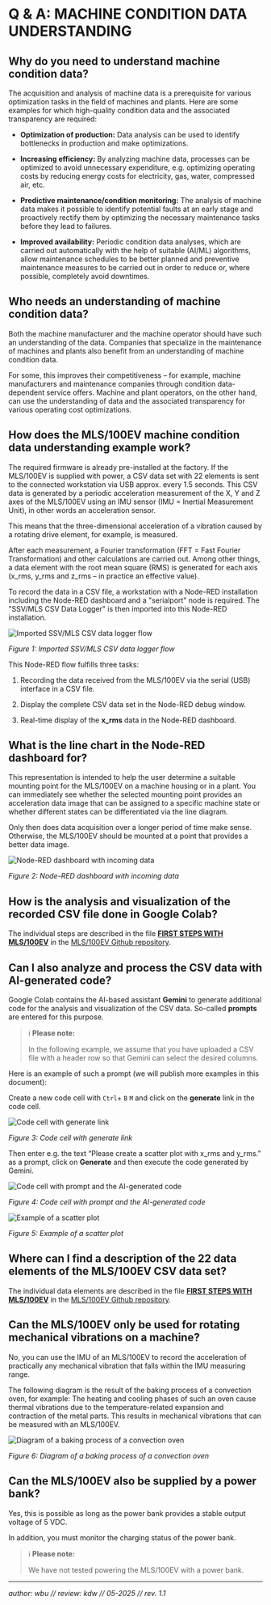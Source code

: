 # Q & A: MACHINE CONDITION DATA UNDERSTANDING

## Why do you need to understand machine condition data?

The acquisition and analysis of machine data is a prerequisite for various optimization tasks in the field of machines and plants. Here are some examples for which high-quality condition data and the associated transparency are required:

+ **Optimization of production:** Data analysis can be used to identify bottlenecks in production and make optimizations.

+ **Increasing efficiency:** By analyzing machine data, processes can be optimized to avoid unnecessary expenditure, e.g. optimizing operating costs by reducing energy costs for electricity, gas, water, compressed air, etc.

+ **Predictive maintenance/condition monitoring:** The analysis of machine data makes it possible to identify potential faults at an early stage and proactively rectify them by optimizing the necessary maintenance tasks before they lead to failures.

+ **Improved availability:** Periodic condition data analyses, which are carried out automatically with the help of suitable (AI/ML) algorithms, allow maintenance schedules to be better planned and preventive maintenance measures to be carried out in order to reduce or, where possible, completely avoid downtimes.

## Who needs an understanding of machine condition data?

Both the machine manufacturer and the machine operator should have such an understanding of the data. Companies that specialize in the maintenance of machines and plants also benefit from an understanding of machine condition data.

For some, this improves their competitiveness – for example, machine manufacturers and maintenance companies through condition data-dependent service offers. Machine and plant operators, on the other hand, can use the understanding of data and the associated transparency for various operating cost optimizations.

## How does the MLS/100EV machine condition data understanding example work?

The required firmware is already pre-installed at the factory. If the MLS/100EV is supplied with power, a CSV data set with 22 elements is sent to the connected workstation via USB approx. every 1.5 seconds. This CSV data is generated by a periodic acceleration measurement of the X, Y and Z axes of the MLS/100EV using an IMU sensor (IMU = Inertial Measurement Unit), in other words an acceleration sensor.

This means that the three-dimensional acceleration of a vibration caused by a rotating drive element, for example, is measured.

After each measurement, a Fourier transformation (FFT = Fast Fourier Transformation) and other calculations are carried out. Among other things, a data element with the root mean square (RMS) is generated for each axis (x_rms, y_rms and z_rms – in practice an effective value).

To record the data in a CSV file, a workstation with a Node-RED installation including the Node-RED dashboard and a "serialport" node is required. The "SSV/MLS CSV Data Logger" is then imported into this Node-RED installation.

![Imported SSV/MLS CSV data logger flow](assets/nodered_csv-node_wired.png)

*Figure 1: Imported SSV/MLS CSV data logger flow*

This Node-RED flow fulfills three tasks:

1. Recording the data received from the MLS/100EV via the serial (USB) interface in a CSV file.

2. Display the complete CSV data set in the Node-RED debug window.

3. Real-time display of the **x_rms** data in the Node-RED dashboard.

## What is the line chart in the Node-RED dashboard for?

This representation is intended to help the user determine a suitable mounting point for the MLS/100EV on a machine housing or in a plant. You can immediately see whether the selected mounting point provides an acceleration data image that can be assigned to a specific machine state or whether different states can be differentiated via the line diagram.

Only then does data acquisition over a longer period of time make sense. Otherwise, the MLS/100EV should be mounted at a point that provides a better data image.

![Node-RED dashboard with incoming data](assets/nodered_dashboard_diagram.png)

*Figure 2: Node-RED dashboard with incoming data*

## How is the analysis and visualization of the recorded CSV file done in Google Colab?

The individual steps are described in the file **[FIRST STEPS WITH MLS/100EV](https://github.com/SSV-embedded/MLS100EV/blob/main/README.md#42-data-analysis)** in the [MLS/100EV Github repository](https://github.com/SSV-embedded/MLS100EV/tree/main).

## Can I also analyze and process the CSV data with AI-generated code?

Google Colab contains the AI-based assistant **Gemini** to generate additional code for the analysis and visualization of the CSV data. So-called **prompts** are entered for this purpose.

> :information_source: **Please note:**
>
> In the following example, we assume that you have uploaded a CSV file with a header row so that Gemini can select the desired columns. 

Here is an example of such a prompt (we will publish more examples in this document):

Create a new code cell with `Ctrl`+ `B` `M` and click on the **generate** link in the code cell.

![Code cell with generate link](assets/colab_codecell.png)

*Figure 3: Code cell with generate link*

Then enter e.g. the text “Please create a scatter plot with x_rms and y_rms.” as a prompt, click on **Generate** and then execute the code generated by Gemini.

![Code cell with prompt and the AI-generated code](assets/colab_prompt.png)

*Figure 4: Code cell with prompt and the AI-generated code*

![Example of a scatter plot](assets/colab_scatter_plot.png)

*Figure 5: Example of a scatter plot*

## Where can I find a description of the 22 data elements of the MLS/100EV CSV data set?

The individual data elements are described in the file **[FIRST STEPS WITH MLS/100EV](https://github.com/SSV-embedded/MLS100EV/blob/main/README.md#63-description-of-the-csv-data-set)** in the [MLS/100EV Github repository](https://github.com/SSV-embedded/MLS100EV/tree/main).

## Can the MLS/100EV only be used for rotating mechanical vibrations on a machine?

No, you can use the IMU of an MLS/100EV to record the acceleration of practically any mechanical vibration that falls within the IMU measuring range.

The following diagram is the result of the baking process of a convection oven, for example: The heating and cooling phases of such an oven cause thermal vibrations due to the temperature-related expansion and contraction of the metal parts. This results in mechanical vibrations that can be measured with an MLS/100EV.

![Diagram of a baking process of a convection oven](assets/diagram_baking_process.png)

*Figure 6: Diagram of a baking process of a convection oven*

## Can the MLS/100EV also be supplied by a power bank?

Yes, this is possible as long as the power bank provides a stable output voltage of 5 VDC.

In addition, you must monitor the charging status of the power bank.

> :information_source: **Please note:**
>
> We have not tested powering the MLS/100EV with a power bank. 

---

*author: wbu // review: kdw // 05-2025 // rev. 1.1*
